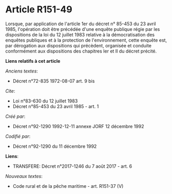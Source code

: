 # Article R151-49

Lorsque, par application de l'article 1er du décret n° 85-453 du 23 avril 1985, l'opération doit être précédée d'une enquête
publique régie par les dispositions de la loi du 12 juillet 1983 relative à la démocratisation des enquêtes publiques et à la
protection de l'environnement, cette enquête est, par dérogation aux dispositions qui précèdent, organisée et conduite
conformément aux dispositions des chapitres Ier et II du décret précité.

**Liens relatifs à cet article**

_Anciens textes_:

  - Décret n°72-835 1972-08-07 art. 9 bis

_Cite_:

  - Loi n°83-630 du 12 juillet 1983
  - Décret n°85-453 du 23 avril 1985 - art. 1

_Créé par_:

  - Décret n°92-1290 1992-12-11 annexe JORF 12 décembre 1992

_Codifié par_:

  - Décret n°92-1290 du 11 décembre 1992

**Liens**:

  - TRANSFERE: Décret n°2017-1246 du 7 août 2017 - art. 6

_Nouveaux textes_:

  - Code rural et de la pêche maritime - art. R151-37 (V)
